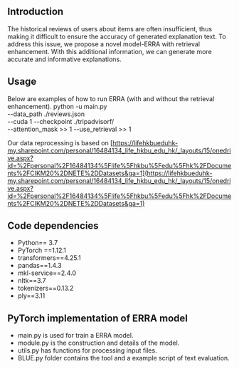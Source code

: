 ## Introduction
The historical reviews of users about items are often insufficient, thus making it difficult to ensure the accuracy of generated explanation text. To address this issue, we propose a novel model-ERRA  with retrieval enhancement. With this additional information, we can generate more accurate and informative explanations.
## Usage
Below are examples of how to run ERRA (with and without the retrieval enhancement).
python -u main.py \
--data_path ./reviews.json \
--cuda 1
--checkpoint ./tripadvisorf/ \
--attention_mask >> 1
--use_retrieval >> 1

Our data reprocessing is based on [https://lifehkbueduhk-my.sharepoint.com/personal/16484134_life_hkbu_edu_hk/_layouts/15/onedrive.aspx?id=%2Fpersonal%2F16484134%5Flife%5Fhkbu%5Fedu%5Fhk%2FDocuments%2FCIKM20%2DNETE%2DDatasets&ga=1](https://lifehkbueduhk-my.sharepoint.com/personal/16484134_life_hkbu_edu_hk/_layouts/15/onedrive.aspx?id=%2Fpersonal%2F16484134%5Flife%5Fhkbu%5Fedu%5Fhk%2FDocuments%2FCIKM20%2DNETE%2DDatasets&ga=1)
## Code dependencies
- Python== 3.7
-	PyTorch ==1.12.1
-	transformers==4.25.1
-	pandas==1.4.3
-	mkl-service==2.4.0
-	nltk==3.7
-	tokenizers==0.13.2
-	ply==3.11
## PyTorch implementation of ERRA model 
- main.py is used for train a ERRA model.
- module.py is the construction and details of the model.
- utils.py has functions for processing input files.
- BLUE.py folder contains the tool and a example script of text evaluation.



